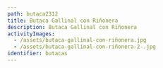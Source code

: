 ```yaml
---
path: butaca2312
title: Butaca Gallinal con Riñonera
description: Butaca Gallinal con Riñonera
activityImages:
  - /assets/butaca-gallinal-con-riñonera.jpg
  - /assets/butaca-gallinal-con-riñonera-2-.jpg
identifier: butacas
---
```



